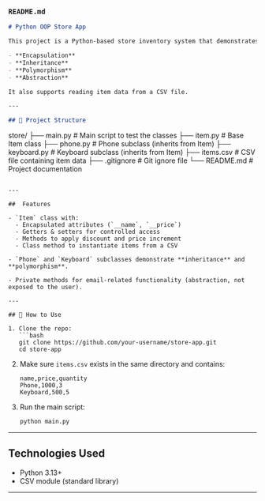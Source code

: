 
###  `README.md`

```markdown
# Python OOP Store App

This project is a Python-based store inventory system that demonstrates core **Object-Oriented Programming (OOP)** principles, including:

- **Encapsulation**
- **Inheritance**
- **Polymorphism**
- **Abstraction**

It also supports reading item data from a CSV file.

---

## 📁 Project Structure

```

store/
├── main.py          # Main script to test the classes
├── item.py          # Base Item class
├── phone.py         # Phone subclass (inherits from Item)
├── keyboard.py      # Keyboard subclass (inherits from Item)
├── items.csv        # CSV file containing item data
├── .gitignore       # Git ignore file
└── README.md        # Project documentation

````

---

##  Features

- `Item` class with:
  - Encapsulated attributes (`__name`, `__price`)
  - Getters & setters for controlled access
  - Methods to apply discount and price increment
  - Class method to instantiate items from a CSV

- `Phone` and `Keyboard` subclasses demonstrate **inheritance** and **polymorphism**.

- Private methods for email-related functionality (abstraction, not exposed to the user).

---

## 🔧 How to Use

1. Clone the repo:
   ```bash
   git clone https://github.com/your-username/store-app.git
   cd store-app
````

2. Make sure `items.csv` exists in the same directory and contains:

   ```csv
   name,price,quantity
   Phone,1000,3
   Keyboard,500,5
   ```

3. Run the main script:

   ```bash
   python main.py
   ```

---

##  Technologies Used

* Python 3.13+
* CSV module (standard library)

---

